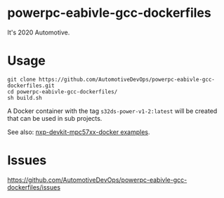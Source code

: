 # powerpc-eabivle-gcc-dockerfiles
It's 2020 Automotive.

# Usage

```
git clone https://github.com/AutomotiveDevOps/powerpc-eabivle-gcc-dockerfiles.git
cd powerpc-eabivle-gcc-dockerfiles/
sh build.sh
```

A Docker container with the tag ```s32ds-power-v1-2:latest``` will be created that can be used in sub projects.

See also: [nxp-devkit-mpc57xx-docker examples](https://github.com/AutomotiveDevOps/nxp-devkit-mpc57xx-docker/tree/DEVKIT-MPC5744P).

# Issues

https://github.com/AutomotiveDevOps/powerpc-eabivle-gcc-dockerfiles/issues
